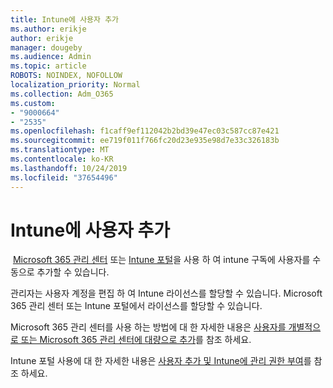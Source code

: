 ```yaml
---
title: Intune에 사용자 추가
ms.author: erikje
author: erikje
manager: dougeby
ms.audience: Admin
ms.topic: article
ROBOTS: NOINDEX, NOFOLLOW
localization_priority: Normal
ms.collection: Adm_O365
ms.custom:
- "9000664"
- "2535"
ms.openlocfilehash: f1caff9ef112042b2bd39e47ec03c587cc87e421
ms.sourcegitcommit: ee719f011f766fc20d23e935e98d7e33c326183b
ms.translationtype: MT
ms.contentlocale: ko-KR
ms.lasthandoff: 10/24/2019
ms.locfileid: "37654496"
---
```

# <a name="add-users-to-intune"></a>Intune에 사용자 추가

 [Microsoft 365 관리 센터](https://admin.microsoft.com/) 또는 [Intune 포털](https://portal.azure.com/#blade/Microsoft_Intune_DeviceSettings/ExtensionLandingBlade/overview)을 사용 하 여 intune 구독에 사용자를 수동으로 추가할 수 있습니다.

관리자는 사용자 계정을 편집 하 여 Intune 라이선스를 할당할 수 있습니다. Microsoft 365 관리 센터 또는 Intune 포털에서 라이선스를 할당할 수 있습니다.

Microsoft 365 관리 센터를 사용 하는 방법에 대 한 자세한 내용은 [사용자를 개별적으로 또는 Microsoft 365 관리 센터에 대량으로 추가](https://support.office.com/article/Add-users-individually-or-in-bulk-to-Office-365-Admin-Help-1970f7d6-03b5-442f-b385-5880b9c256ec)를 참조 하세요.

Intune 포털 사용에 대 한 자세한 내용은 [사용자 추가 및 Intune에 관리 권한 부여](https://docs.microsoft.com/en-us/intune/fundamentals/users-add)를 참조 하세요.